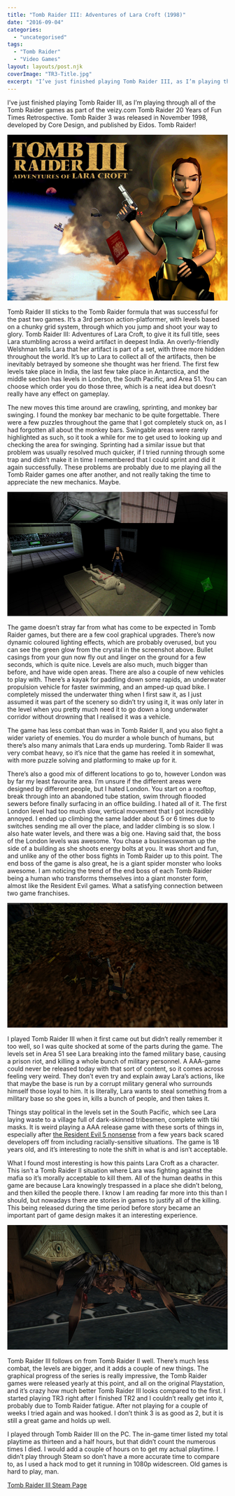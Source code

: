 ```yaml
---
title: "Tomb Raider III: Adventures of Lara Croft (1998)"
date: "2016-09-04"
categories: 
  - "uncategorised"
tags: 
  - "Tomb Raider"
  - "Video Games"
layout: layouts/post.njk
coverImage: "TR3-Title.jpg"
excerpt: "I’ve just finished playing Tomb Raider III, as I’m playing through all of the Tomb Raider games as part of the veizy.com Tomb Raider 20 Years of Fun Times Retrospective. Tomb Raider 3 was released in November 1998, developed by Core Design, and published by Eidos. Tomb Raider!"
---
```

I’ve just finished playing Tomb Raider III, as I’m playing through all of the Tomb Raider games as part of the veizy<i></i>.com Tomb Raider 20 Years of Fun Times Retrospective. Tomb Raider 3 was released in November 1998, developed by Core Design, and published by Eidos. Tomb Raider!

![Tomb Raider III Title Screen](images/TR3-Title.jpg "Tomb Raider III")

Tomb Raider III sticks to the Tomb Raider formula that was successful for the past two games. It’s a 3rd person action-platformer, with levels based on a chunky grid system, through which you jump and shoot your way to glory. Tomb Raider III: Adventures of Lara Croft, to give it its full title, sees Lara stumbling across a weird artifact in deepest India. An overly-friendly Welshman tells Lara that her artifact is part of a set, with three more hidden throughout the world. It’s up to Lara to collect all of the artifacts, then be inevitably betrayed by someone she thought was her friend. The first few levels take place in India, the last few take place in Antarctica, and the middle section has levels in London, the South Pacific, and Area 51. You can choose which order you do those three, which is a neat idea but doesn’t really have any effect on gameplay.

The new moves this time around are crawling, sprinting, and monkey bar swinging. I found the monkey bar mechanic to be quite forgettable. There were a few puzzles throughout the game that I got completely stuck on, as I had forgotten all about the monkey bars. Swingable areas were rarely highlighted as such, so it took a while for me to get used to looking up and checking the area for swinging. Sprinting had a similar issue but that problem was usually resolved much quicker, if I tried running through some trap and didn’t make it in time I remembered that I could sprint and did it again successfully. These problems are probably due to me playing all the Tomb Raider games one after another, and not really taking the time to appreciate the new mechanics. Maybe.

![Lara Croft with an alien](images/TR3-Alien.jpg "Adding aliens to an adventure franchise a decade before Indiana Jones did it")

The game doesn’t stray far from what has come to be expected in Tomb Raider games, but there are a few cool graphical upgrades. There’s now dynamic coloured lighting effects, which are probably overused, but you can see the green glow from the crystal in the screenshot above. Bullet casings from your gun now fly out and linger on the ground for a few seconds, which is quite nice. Levels are also much, much bigger than before, and have wide open areas. There are also a couple of new vehicles to play with. There’s a kayak for paddling down some rapids, an underwater propulsion vehicle for faster swimming, and an amped-up quad bike. I completely missed the underwater thing when I first saw it, as I just assumed it was part of the scenery so didn’t try using it, it was only later in the level when you pretty much need it to go down a long underwater corridor without drowning that I realised it was a vehicle.

The game has less combat than was in Tomb Raider II, and you also fight a wider variety of enemies. You do murder a whole bunch of humans, but there’s also many animals that Lara ends up murdering. Tomb Raider II was very combat heavy, so it’s nice that the game has reeled it in somewhat, with more puzzle solving and platforming to make up for it.

There’s also a good mix of different locations to go to, however London was by far my least favourite area. I’m unsure if the different areas were designed by different people, but I hated London. You start on a rooftop, break through into an abandoned tube station, swim through flooded sewers before finally surfacing in an office building. I hated all of it. The first London level had too much slow, vertical movement that I got incredibly annoyed. I ended up climbing the same ladder about 5 or 6 times due to switches sending me all over the place, and ladder climbing is so slow. I also hate water levels, and there was a big one. Having said that, the boss of the London levels was awesome. You chase a businesswoman up the side of a building as she shoots energy bolts at you. It was short and fun, and unlike any of the other boss fights in Tomb Raider up to this point. The end boss of the game is also great, he is a giant spider monster who looks awesome. I am noticing the trend of the end boss of each Tomb Raider being a human who transforms themselves into a giant monster form, almost like the Resident Evil games. What a satisfying connection between two game franchises.

![Lara Croft surrounded by dead natives](images/TR3-Colonialism.jpg "Lara Croft showing she votes tory")

I played Tomb Raider III when it first came out but didn’t really remember it too well, so I was quite shocked at some of the parts during the game. The levels set in Area 51 see Lara breaking into the famed military base, causing a prison riot, and killing a whole bunch of military personnel. A AAA-game could never be released today with that sort of content, so it comes across feeling very weird. They don’t even try and explain away Lara’s actions, like that maybe the base is run by a corrupt military general who surrounds himself those loyal to him. It is literally, Lara wants to steal something from a military base so she goes in, kills a bunch of people, and then takes it.

Things stay political in the levels set in the South Pacific, which see Lara laying waste to a village full of dark-skinned tribesmen, complete with tiki masks. It is weird playing a AAA release game with these sorts of things in, especially after [the Resident Evil 5 nonsense](https://en.wikipedia.org/wiki/Resident_Evil_5#Allegations_of_racism) from a few years back scared developers off from including racially-sensitive situations. The game is 18 years old, and it’s interesting to note the shift in what is and isn’t acceptable.

What I found most interesting is how this paints Lara Croft as a character. This isn’t a Tomb Raider II situation where Lara was fighting against the mafia so it’s morally acceptable to kill them. All of the human deaths in this game are because Lara knowingly trespassed in a place she didn’t belong, and then killed the people there. I know I am reading far more into this than I should, but nowadays there are stories in games to justify all of the killing. This being released during the time period before story became an important part of game design makes it an interesting experience.

![End boss of Tomb Raider III](images/TR3-EndBoss.jpg "End Boss Spider Man")

Tomb Raider III follows on from Tomb Raider II well. There’s much less combat, the levels are bigger, and it adds a couple of new things. The graphical progress of the series is really impressive, the Tomb Raider games were released yearly at this point, and all on the original Playstation, and it’s crazy how much better Tomb Raider III looks compared to the first. I started playing TR3 right after I finished TR2 and I couldn’t really get into it, probably due to Tomb Raider fatigue. After not playing for a couple of weeks I tried again and was hooked. I don’t think 3 is as good as 2, but it is still a great game and holds up well.

I played through Tomb Raider III on the PC. The in-game timer listed my total playtime as thirteen and a half hours, but that didn’t count the numerous times I died. I would add a couple of hours on to get my actual playtime. I didn’t play through Steam so don’t have a more accurate time to compare to, as I used a hack mod to get it running in 1080p widescreen. Old games is hard to play, man.

[Tomb Raider III Steam Page](http://store.steampowered.com/app/225320/Tomb_Raider_III/)
